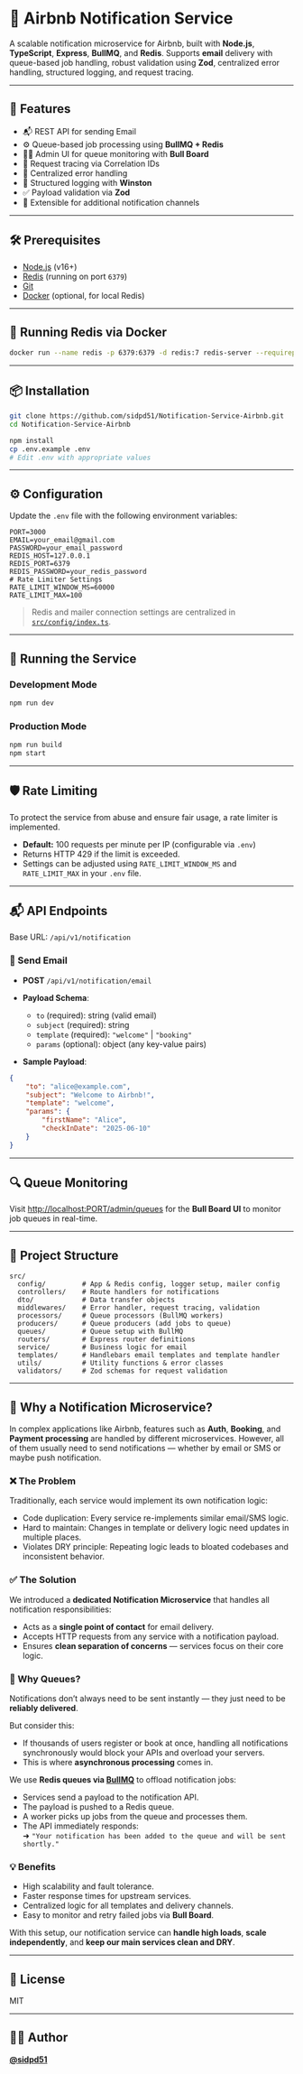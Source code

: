 # 📢 Airbnb Notification Service

A scalable notification microservice for Airbnb, built with **Node.js**, **TypeScript**, **Express**, **BullMQ**, and **Redis**. Supports **email** delivery with queue-based job handling, robust validation using **Zod**, centralized error handling, structured logging, and request tracing.

---

## 🚀 Features

-   📬 REST API for sending Email
-   ⚙️ Queue-based job processing using **BullMQ + Redis**
-   🧑‍💼 Admin UI for queue monitoring with **Bull Board**
-   🧵 Request tracing via Correlation IDs
-   🛑 Centralized error handling
-   🧾 Structured logging with **Winston**
-   ✅ Payload validation via **Zod**
-   🔌 Extensible for additional notification channels

---

## 🛠️ Prerequisites

-   [Node.js](https://nodejs.org/) (v16+)
-   [Redis](https://redis.io/) (running on port `6379`)
-   [Git](https://git-scm.com/)
-   [Docker](https://www.docker.com/) (optional, for local Redis)

---

## 🐳 Running Redis via Docker

```bash
docker run --name redis -p 6379:6379 -d redis:7 redis-server --requirepass your_redis_password
```

---

## 📦 Installation

```bash
git clone https://github.com/sidpd51/Notification-Service-Airbnb.git
cd Notification-Service-Airbnb

npm install
cp .env.example .env
# Edit .env with appropriate values
```

---

## ⚙️ Configuration

Update the `.env` file with the following environment variables:

```env
PORT=3000
EMAIL=your_email@gmail.com
PASSWORD=your_email_password
REDIS_HOST=127.0.0.1
REDIS_PORT=6379
REDIS_PASSWORD=your_redis_password
# Rate Limiter Settings
RATE_LIMIT_WINDOW_MS=60000
RATE_LIMIT_MAX=100
```

> Redis and mailer connection settings are centralized in [`src/config/index.ts`](src/config/index.ts).

---

## 🏃 Running the Service

### Development Mode

```bash
npm run dev
```

### Production Mode

```bash
npm run build
npm start
```

---

## 🛡️ Rate Limiting

To protect the service from abuse and ensure fair usage, a rate limiter is implemented.

-   **Default:** 100 requests per minute per IP (configurable via `.env`)
-   Returns HTTP 429 if the limit is exceeded.
-   Settings can be adjusted using `RATE_LIMIT_WINDOW_MS` and `RATE_LIMIT_MAX` in your `.env` file.

---

## 📬 API Endpoints

Base URL: `/api/v1/notification`

### 📧 Send Email

-   **POST** `/api/v1/notification/email`
-   **Payload Schema**:

    -   `to` (required): string (valid email)
    -   `subject` (required): string
    -   `template` (required): `"welcome"` | `"booking"`
    -   `params` (optional): object (any key-value pairs)

-   **Sample Payload**:

```json
{
	"to": "alice@example.com",
	"subject": "Welcome to Airbnb!",
	"template": "welcome",
	"params": {
		"firstName": "Alice",
		"checkInDate": "2025-06-10"
	}
}
```

---

## 🔍 Queue Monitoring

Visit [http://localhost:PORT/admin/queues](http://localhost:PORT/admin/queues) for the **Bull Board UI** to monitor job queues in real-time.

---

## 📂 Project Structure

```
src/
  config/         # App & Redis config, logger setup, mailer config
  controllers/    # Route handlers for notifications
  dto/            # Data transfer objects
  middlewares/    # Error handler, request tracing, validation
  processors/     # Queue processors (BullMQ workers)
  producers/      # Queue producers (add jobs to queue)
  queues/         # Queue setup with BullMQ
  routers/        # Express router definitions
  service/        # Business logic for email
  templates/      # Handlebars email templates and template handler
  utils/          # Utility functions & error classes
  validators/     # Zod schemas for request validation
```

---

## 🧠 Why a Notification Microservice?

In complex applications like Airbnb, features such as **Auth**, **Booking**, and **Payment processing** are handled by different microservices. However, all of them usually need to send notifications — whether by email or SMS or maybe push notification.

### ❌ The Problem

Traditionally, each service would implement its own notification logic:

-   Code duplication: Every service re-implements similar email/SMS logic.
-   Hard to maintain: Changes in template or delivery logic need updates in multiple places.
-   Violates DRY principle: Repeating logic leads to bloated codebases and inconsistent behavior.

### ✅ The Solution

We introduced a **dedicated Notification Microservice** that handles all notification responsibilities:

-   Acts as a **single point of contact** for email delivery.
-   Accepts HTTP requests from any service with a notification payload.
-   Ensures **clean separation of concerns** — services focus on their core logic.

### 🚀 Why Queues?

Notifications don’t always need to be sent instantly — they just need to be **reliably delivered**.

But consider this:

-   If thousands of users register or book at once, handling all notifications synchronously would block your APIs and overload your servers.
-   This is where **asynchronous processing** comes in.

We use **Redis queues via [BullMQ](https://docs.bullmq.io/)** to offload notification jobs:

-   Services send a payload to the notification API.
-   The payload is pushed to a Redis queue.
-   A worker picks up jobs from the queue and processes them.
-   The API immediately responds:  
    ➜ `"Your notification has been added to the queue and will be sent shortly."`

### 💡 Benefits

-   High scalability and fault tolerance.
-   Faster response times for upstream services.
-   Centralized logic for all templates and delivery channels.
-   Easy to monitor and retry failed jobs via **Bull Board**.

With this setup, our notification service can **handle high loads**, **scale independently**, and **keep our main services clean and DRY**.

---

## 📝 License

MIT

---

## 👨‍💻 Author

**[@sidpd51](https://github.com/sidpd51)**
